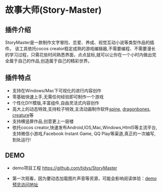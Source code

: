 # 故事大师(Story-Master)
## 插件介绍
StoryMaster是一款制作文字冒险、恋爱、养成、视觉互动小说等类型作品的插件。 该工具依托cocos creator稳定成熟的游戏编辑器,不需要编程、不需要漫长的学习过程，只需花些时间熟悉界面，点点鼠标,就可以让你在一个小时内做出完全属于自己的作品,创造属于自己的精彩世界。

## 插件特点

- 支持在Windows/Mac下可视化的进行内容创作
- 零基础快速上手,无需任何经验即可制作一个游戏
- 个性化DIY模版,丰富组件,自由灵活式内容创作
- 高大上的动态特效,支持粒子特效,主流动画制作软件[spine](http://zh.esotericsoftware.com/), [dragonbones](http://dragonbones.com/cn/index.html), [creature](http://creature.kestrelmoon.com/)等
- 支持横竖屏作品,创意更上一层楼
- 依托cocos creator,快速发布Android,IOS,Mac,Windows,Html5等主流平台,支持微信小游戏,Facebook Instant Game, QQ Play等渠道,真正的一次编写,到处运行!


## DEMO
- demo项目工程  https://github.com/tidys/StoryMaster 

- 第一次观看，因为要动态加载图片声音等资源，可能会影响阅读体验：[demo预览访问地址](http://tidys.github.io/StoryMaster/build/web-mobile/index.html)


